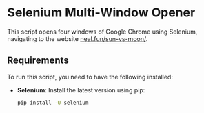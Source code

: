 # Selenium Multi-Window Opener

This script opens four windows of Google Chrome using Selenium, navigating to the website [neal.fun/sun-vs-moon/](https://neal.fun/sun-vs-moon/).

## Requirements

To run this script, you need to have the following installed:

- **Selenium**: Install the latest version using pip:
  ```bash
  pip install -U selenium
